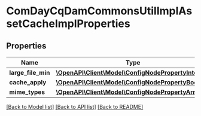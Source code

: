 # ComDayCqDamCommonsUtilImplAssetCacheImplProperties

## Properties
Name | Type | Description | Notes
------------ | ------------- | ------------- | -------------
**large_file_min** | [**\OpenAPI\Client\Model\ConfigNodePropertyInteger**](ConfigNodePropertyInteger.md) |  | [optional] 
**cache_apply** | [**\OpenAPI\Client\Model\ConfigNodePropertyBoolean**](ConfigNodePropertyBoolean.md) |  | [optional] 
**mime_types** | [**\OpenAPI\Client\Model\ConfigNodePropertyArray**](ConfigNodePropertyArray.md) |  | [optional] 

[[Back to Model list]](../README.md#documentation-for-models) [[Back to API list]](../README.md#documentation-for-api-endpoints) [[Back to README]](../README.md)


